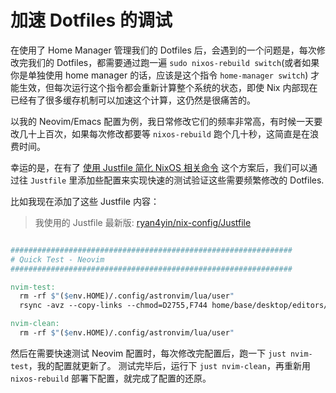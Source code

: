 # 加速 Dotfiles 的调试

在使用了 Home Manager 管理我们的 Dotfiles 后，会遇到的一个问题是，每次修改完我们的 Dotfiles，都需要通过跑一遍 `sudo nixos-rebuild switch`(或者如果你是单独使用 home manager 的话，应该是这个指令 `home-manager switch`) 才能生效，但每次运行这个指令都会重新计算整个系统的状态，即使 Nix 内部现在已经有了很多缓存机制可以加速这个计算，这仍然是很痛苦的。

以我的 Neovim/Emacs 配置为例，我日常修改它们的频率非常高，有时候一天要改几十上百次，如果每次修改都要等 `nixos-rebuild` 跑个几十秒，这简直是在浪费时间。

幸运的是，在有了 [使用 Justfile 简化 NixOS 相关命令](./zh/best-practices/simplify-nixos-related-commands.md) 这个方案后，我们可以通过往 `Justfile` 里添加些配置来实现快速的测试验证这些需要频繁修改的 Dotfiles.

比如我现在添加了这些 Justfile 内容：

> 我使用的 Justfile 最新版: [ryan4yin/nix-config/Justfile](https://github.com/ryan4yin/nix-config/blob/main/Justfile)

```Makefile

###############################################################
# Quick Test - Neovim
###############################################################

nvim-test:
  rm -rf $"($env.HOME)/.config/astronvim/lua/user"
  rsync -avz --copy-links --chmod=D2755,F744 home/base/desktop/editors/neovim/astronvim_user/ $"($env.HOME)/.config/astronvim/lua/user"

nvim-clean:
  rm -rf $"($env.HOME)/.config/astronvim/lua/user"
```

然后在需要快速测试 Neovim 配置时，每次修改完配置后，跑一下 `just nvim-test`，我的配置就更新了。
测试完毕后，运行下 `just nvim-clean`，再重新用 `nixos-rebuild` 部署下配置，就完成了配置的还原。



